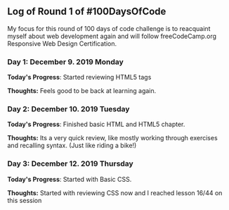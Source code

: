 ## Log of Round 1 of #100DaysOfCode

My focus for this round of 100 days of code challenge is to reacquaint myself about web development again and will follow freeCodeCamp.org Responsive Web Design Certification.

### Day 1: December 9. 2019 Monday

**Today's Progress**: Started reviewing HTML5 tags

**Thoughts:** Feels good to be back at learning again.

### Day 2: December 10. 2019 Tuesday

**Today's Progress**: Finished basic HTML and HTML5 chapter.

**Thoughts:** Its a very quick review, like mostly working through exercises and recalling syntax. (Just like riding a bike!)

### Day 3: December 12. 2019 Thursday

**Today's Progress**: Started with Basic CSS.

**Thoughts:** Started with reviewing CSS now and I reached lesson 16/44 on this session